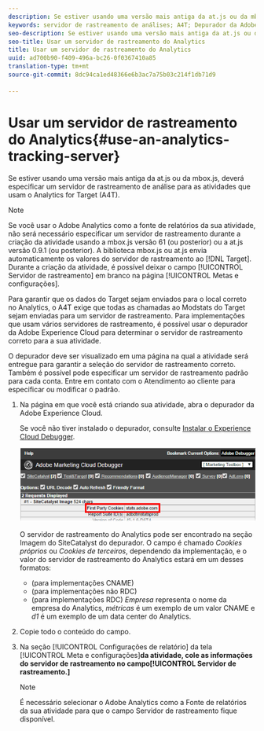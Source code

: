 ```yaml
---
description: Se estiver usando uma versão mais antiga da at.js ou da mbox.js, deverá especificar um servidor de rastreamento de análise para as atividades que usam o Analytics for Target (A4T).
keywords: servidor de rastreamento de análises; A4T; Depurador da Adobe Experience Cloud; fonte de relatórios
seo-description: Se estiver usando uma versão mais antiga da at.js ou da mbox.js, deverá especificar um servidor de rastreamento de análise para as atividades que usam o Analytics for Target (A4T).
seo-title: Usar um servidor de rastreamento do Analytics
title: Usar um servidor de rastreamento do Analytics
uuid: ad700b90-f409-496a-bc26-0f0367410a85
translation-type: tm+mt
source-git-commit: 8dc94ca1ed48366e6b3ac7a75b03c214f1db71d9

---
```



# Usar um servidor de rastreamento do Analytics{#use-an-analytics-tracking-server}

Se estiver usando uma versão mais antiga da at.js ou da mbox.js, deverá especificar um servidor de rastreamento de análise para as atividades que usam o Analytics for Target (A4T).

>[!NOTE]
>
>Se você usar o Adobe Analytics como a fonte de relatórios da sua atividade, não será necessário especificar um servidor de rastreamento durante a criação da atividade usando a mbox.js versão 61 (ou posterior) ou a at.js versão 0.9.1 (ou posterior). A biblioteca mbox.js ou at.js envia automaticamente os valores do servidor de rastreamento ao [!DNL Target]. Durante a criação da atividade, é possível deixar o campo [!UICONTROL Servidor de rastreamento] em branco na página [!UICONTROL Metas e configurações].

Para garantir que os dados do Target sejam enviados para o local correto no Analytics, o A4T exige que todas as chamadas ao Modstats do Target sejam enviadas para um servidor de rastreamento. Para implementações que usam vários servidores de rastreamento, é possível usar o depurador da Adobe Experience Cloud para determinar o servidor de rastreamento correto para a sua atividade.

O depurador deve ser visualizado em uma página na qual a atividade será entregue para garantir a seleção do servidor de rastreamento correto. Também é possível pode especificar um servidor de rastreamento padrão para cada conta. Entre em contato com o Atendimento ao cliente para especificar ou modificar o padrão.

1. Na página em que você está criando sua atividade, abra o depurador da Adobe Experience Cloud.

   Se você não tiver instalado o depurador, consulte [Instalar o Experience Cloud Debugger](https://docs.adobe.com/content/help/en/debugger/using/install-debugger.html).

   ![](assets/Screen_DebuggerTrackServ.png)

   O servidor de rastreamento do Analytics pode ser encontrado na seção Imagem do SiteCatalyst do depurador. O campo é chamado *Cookies próprios* ou *Cookies de terceiros*, dependendo da implementação, e o valor do servidor de rastreamento do Analytics estará em um desses formatos:

   * (para implementações CNAME)
   * (para implementações não RDC)
   * (para implementações RDC)
   *Empresa* representa o nome da empresa do Analytics, *métricas* é um exemplo de um valor CNAME e *d1* é um exemplo de um data center do Analytics.
1. Copie todo o conteúdo do campo.
1. Na seção [!UICONTROL Configurações de relatório] da tela [!UICONTROL Meta e configurações]**da atividade, cole as informações do servidor de rastreamento no campo[!UICONTROL Servidor de rastreamento.]**

   >[!NOTE]
   >
   >É necessário selecionar o Adobe Analytics como a Fonte de relatórios da sua atividade para que o campo Servidor de rastreamento fique disponível.

